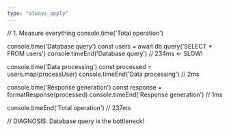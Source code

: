```yaml
---
type: "always_apply"
---
```


// 1. Measure everything
console.time('Total operation')

console.time('Database query')
const users = await db.query('SELECT * FROM users')
console.timeEnd('Database query')  // 234ms ← SLOW!

console.time('Data processing')
const processed = users.map(processUser)
console.timeEnd('Data processing')  // 2ms

console.time('Response generation')
const response = formatResponse(processed)
console.timeEnd('Response generation')  // 1ms

console.timeEnd('Total operation')  // 237ms

// DIAGNOSIS: Database query is the bottleneck!
